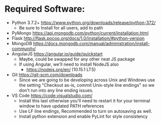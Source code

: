 # Required Software:
* Python 3.7.2+     https://www.python.org/downloads/release/python-372/
    * Be sure to Install for all users, add to path
* PyMongo   https://api.mongodb.com/python/current/installation.html
* Flask       http://flask.pocoo.org/docs/1.0/installation/#python-version
* MongoDB     https://docs.mongodb.com/manual/administration/install-community/
* AngularJS   https://angular.io/guide/quickstart
    * Maybe, could be swapped for any other neat JS package
    * If using Angular, we'll need to install NodeJS also
      *  https://nodejs.org/en/ (10.15.1 LTS)
* Git         https://git-scm.com/downloads
    * Since we are going to be developing across Unix and Windows use the setting "Checkout as-is, commit Unix-style line endings" so we don't run into any line ending issues.
* VS Code     https://code.visualstudio.com/
    * Install this last otherwise you'll need to restart it for your terminal window to have updated PATH references
    * Use LF line endings, Recommended to turn on autosaving as well.
    * Install python extension and enable PyLint for style consistency

